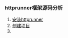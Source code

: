 ### httprunner框架源码分析

1. [安装httprunner](https://github.com/httprunner/httprunner/blob/master/docs/installation.md)  
2. [创建项目](https://github.com/httprunner/httprunner/blob/master/docs/user/scaffold.md)  
3. 